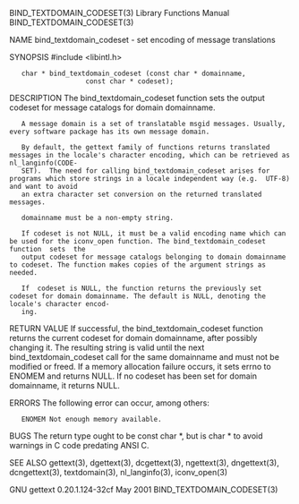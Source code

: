 BIND_TEXTDOMAIN_CODESET(3)					   Library Functions Manual					    BIND_TEXTDOMAIN_CODESET(3)

NAME
       bind_textdomain_codeset - set encoding of message translations

SYNOPSIS
       #include <libintl.h>

       char * bind_textdomain_codeset (const char * domainname,
				       const char * codeset);

DESCRIPTION
       The bind_textdomain_codeset function sets the output codeset for message catalogs for domain domainname.

       A message domain is a set of translatable msgid messages. Usually, every software package has its own message domain.

       By default, the gettext family of functions returns translated messages in the locale's character encoding, which can be retrieved as nl_langinfo(CODE‐
       SET).  The need for calling bind_textdomain_codeset arises for programs which store strings in a locale independent way (e.g.  UTF-8) and want to avoid
       an extra character set conversion on the returned translated messages.

       domainname must be a non-empty string.

       If codeset is not NULL, it must be a valid encoding name which can be used for the iconv_open function. The bind_textdomain_codeset function  sets  the
       output codeset for message catalogs belonging to domain domainname to codeset. The function makes copies of the argument strings as needed.

       If  codeset is NULL, the function returns the previously set codeset for domain domainname. The default is NULL, denoting the locale's character encod‐
       ing.

RETURN VALUE
       If successful, the bind_textdomain_codeset function returns the current codeset for domain domainname, after possibly changing it. The resulting string
       is valid until the next bind_textdomain_codeset call for the same domainname and must not be modified or freed. If a memory allocation failure  occurs,
       it sets errno to ENOMEM and returns NULL. If no codeset has been set for domain domainname, it returns NULL.

ERRORS
       The following error can occur, among others:

       ENOMEM Not enough memory available.

BUGS
       The return type ought to be const char *, but is char * to avoid warnings in C code predating ANSI C.

SEE ALSO
       gettext(3), dgettext(3), dcgettext(3), ngettext(3), dngettext(3), dcngettext(3), textdomain(3), nl_langinfo(3), iconv_open(3)

GNU gettext 0.20.1.124-32cf						   May 2001						    BIND_TEXTDOMAIN_CODESET(3)
